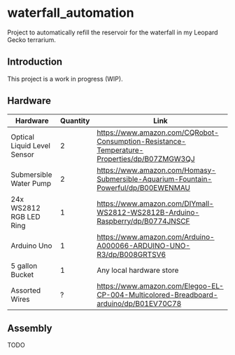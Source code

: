 # waterfall_automation
Project to automatically refill the reservoir for the waterfall in my Leopard Gecko terrarium.

## Introduction

This project is a work in progress (WIP). 

## Hardware

|Hardware|Quantity|Link|
|--------|--------|----|
| Optical Liquid Level Sensor | 2 |https://www.amazon.com/CQRobot-Consumption-Resistance-Temperature-Properties/dp/B07ZMGW3QJ |
| Submersible Water Pump | 2 | https://www.amazon.com/Homasy-Submersible-Aquarium-Fountain-Powerful/dp/B00EWENMAU |
| 24x WS2812 RGB LED Ring | 1 | https://www.amazon.com/DIYmall-WS2812-WS2812B-Arduino-Raspberry/dp/B0774JNSCF |
| Arduino Uno | 1 | https://www.amazon.com/Arduino-A000066-ARDUINO-UNO-R3/dp/B008GRTSV6 |
| 5 gallon Bucket | 1 | Any local hardware store |
| Assorted Wires | ? | https://www.amazon.com/Elegoo-EL-CP-004-Multicolored-Breadboard-arduino/dp/B01EV70C78 |

## Assembly

TODO